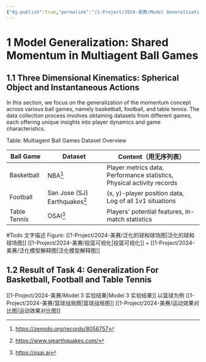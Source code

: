 ```yaml
---
{"dg-publish":true,"permalink":"/1-Project/2024-美赛/Model Generalization/"}
---
```


# 1 Model Generalization: Shared Momentum in Multiagent Ball Games
## 1.1 Three Dimensional Kinematics: Spherical Object and Instantaneous Actions
In this section, we focus on the generalization of the momentum concept across various ball games, namely basketball, football, and table tennis. The data collection process involves obtaining datasets from different games, each offering unique insights into player dynamics and game characteristics.

Table: Multiagent Ball Games Dataset Overview

| Ball Game | Dataset | Content（用无序列表） |
| ---- | ---- | ---- |
| Basketball | NBA[^2] | Player metrics data, Performance statistics, Physical activity records |
| Football | San Jose (SJ) Earthquakes[^1] | (x, y)-player position data, Log of all 1v1 situations |
| Table Tennis | OSAI[^3] | Players' potential features, In-match statistics |
[^1]: https://www.sjearthquakes.com/
[^2]: https://zenodo.org/records/8056757
[^3]: https://osai.ai

#Todo 文字描述
Figure: 
[[1-Project/2024-美赛/泛化的球和球场图\|泛化的球和球场图]]
[[1-Project/2024-美赛/投篮可视化\|投篮可视化]] +  [[1-Project/2024-美赛/泛化模型解释图\|泛化模型解释图]]
## 1.2 Result of Task 4: Generalization For Basketball, Football and Table Tennis
[[1-Project/2024-美赛/Model 3 实验结果\|Model 3 实验结果]]
以篮球为例
[[1-Project/2024-美赛/篮球战局图\|篮球战局图]]
[[1-Project/2024-美赛/运动效果对比图\|运动效果对比图]]